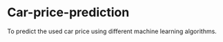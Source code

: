 # Car-price-prediction

To predict the used car price using different machine learning algorithms. 
